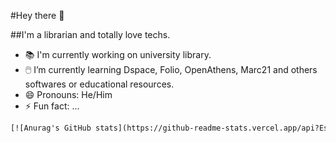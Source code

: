 #Hey there :wave:

##I'm a librarian and totally love techs.

- :books: I'm currently working on university library.
- :computer_mouse:  I’m currently learning Dspace, Folio, OpenAthens, Marc21 and others softwares or educational resources.
- 😄 Pronouns: He/Him
- ⚡ Fun fact: ...

```html
[![Anurag's GitHub stats](https://github-readme-stats.vercel.app/api?Escowolf=anuraghazra)](https://github.com/anuraghazra/github-readme-stats)
```

